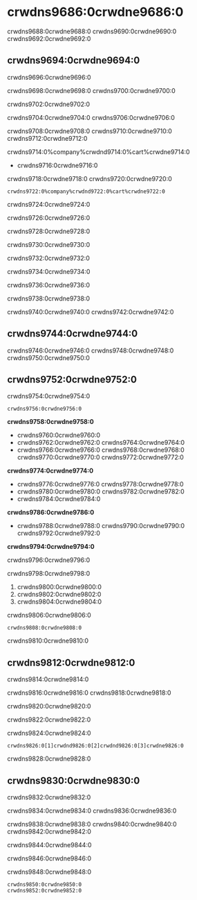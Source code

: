 <a name="aggregate_functions_parametric"></a>

# crwdns9686:0crwdne9686:0

crwdns9688:0crwdne9688:0 crwdns9690:0crwdne9690:0 crwdns9692:0crwdne9692:0

## crwdns9694:0crwdne9694:0

crwdns9696:0crwdne9696:0

crwdns9698:0crwdne9698:0 crwdns9700:0crwdne9700:0

crwdns9702:0crwdne9702:0

crwdns9704:0crwdne9704:0 crwdns9706:0crwdne9706:0

crwdns9708:0crwdne9708:0 crwdns9710:0crwdne9710:0 crwdns9712:0crwdne9712:0

crwdns9714:0%company%crwdnd9714:0%cart%crwdne9714:0

- crwdns9716:0crwdne9716:0

crwdns9718:0crwdne9718:0 crwdns9720:0crwdne9720:0

```text
crwdns9722:0%company%crwdnd9722:0%cart%crwdne9722:0
```

crwdns9724:0crwdne9724:0

crwdns9726:0crwdne9726:0

crwdns9728:0crwdne9728:0

crwdns9730:0crwdne9730:0

crwdns9732:0crwdne9732:0

crwdns9734:0crwdne9734:0

crwdns9736:0crwdne9736:0

crwdns9738:0crwdne9738:0

crwdns9740:0crwdne9740:0 crwdns9742:0crwdne9742:0

## crwdns9744:0crwdne9744:0

crwdns9746:0crwdne9746:0 crwdns9748:0crwdne9748:0 crwdns9750:0crwdne9750:0

## crwdns9752:0crwdne9752:0

crwdns9754:0crwdne9754:0

    crwdns9756:0crwdne9756:0
    

**crwdns9758:0crwdne9758:0**

- crwdns9760:0crwdne9760:0
- crwdns9762:0crwdne9762:0 crwdns9764:0crwdne9764:0
- crwdns9766:0crwdne9766:0 crwdns9768:0crwdne9768:0 crwdns9770:0crwdne9770:0 crwdns9772:0crwdne9772:0

**crwdns9774:0crwdne9774:0**

- crwdns9776:0crwdne9776:0 crwdns9778:0crwdne9778:0
- crwdns9780:0crwdne9780:0 crwdns9782:0crwdne9782:0
- crwdns9784:0crwdne9784:0

**crwdns9786:0crwdne9786:0**

- crwdns9788:0crwdne9788:0 crwdns9790:0crwdne9790:0 crwdns9792:0crwdne9792:0

**crwdns9794:0crwdne9794:0**

crwdns9796:0crwdne9796:0

crwdns9798:0crwdne9798:0

1. crwdns9800:0crwdne9800:0
2. crwdns9802:0crwdne9802:0
3. crwdns9804:0crwdne9804:0

crwdns9806:0crwdne9806:0

    crwdns9808:0crwdne9808:0
    

crwdns9810:0crwdne9810:0

## crwdns9812:0crwdne9812:0

crwdns9814:0crwdne9814:0

crwdns9816:0crwdne9816:0 crwdns9818:0crwdne9818:0

crwdns9820:0crwdne9820:0

crwdns9822:0crwdne9822:0

crwdns9824:0crwdne9824:0

    crwdns9826:0[1]crwdnd9826:0[2]crwdnd9826:0[3]crwdne9826:0
    

crwdns9828:0crwdne9828:0

## crwdns9830:0crwdne9830:0

crwdns9832:0crwdne9832:0

crwdns9834:0crwdne9834:0 crwdns9836:0crwdne9836:0

crwdns9838:0crwdne9838:0 crwdns9840:0crwdne9840:0 crwdns9842:0crwdne9842:0

crwdns9844:0crwdne9844:0

crwdns9846:0crwdne9846:0

crwdns9848:0crwdne9848:0

```text
crwdns9850:0crwdne9850:0
crwdns9852:0crwdne9852:0
```